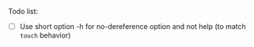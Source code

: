 Todo list:
- [ ] Use short option -h for no-dereference option and not help (to match `touch` behavior)